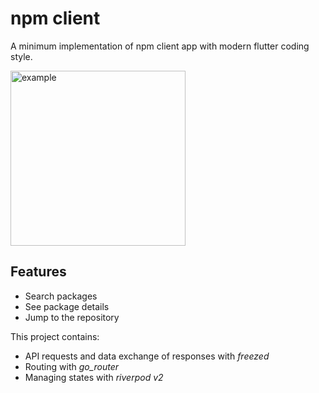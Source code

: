 # npm client

A minimum implementation of npm client app with modern flutter coding style.

<img src="https://github.com/natsuk4ze/npm/raw/master/assets/example.gif" width=280 alt="example"/>

## Features

- Search packages
- See package details
- Jump to the repository

This project contains:
- API requests and data exchange of responses with *freezed*
- Routing with *go_router*
- Managing states with *riverpod v2*
